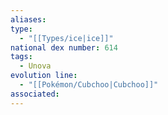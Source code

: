```yaml
---
aliases: 
type:
  - "[[Types/ice|ice]]"
national dex number: 614
tags:
  - Unova
evolution line:
  - "[[Pokémon/Cubchoo|Cubchoo]]"
associated: 
---
```

